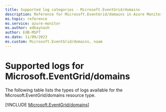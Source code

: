 ```yaml
---
title: Supported log categories - Microsoft.EventGrid/domains
description: Reference for Microsoft.EventGrid/domains in Azure Monitor Logs.
ms.topic: reference
ms.service: azure-monitor
ms.author: edbaynash
author: EdB-MSFT
ms.date: 11/09/2023
ms.custom: Microsoft.EventGrid/domains, naam
---
```





# Supported logs for Microsoft.EventGrid/domains  
The following table lists the types of logs available for the Microsoft.EventGrid/domains resource type.
  
  
[!INCLUDE [Microsoft.EventGrid/domains](./includes/microsoft-eventgrid-domains-logs-include.md)]
  

